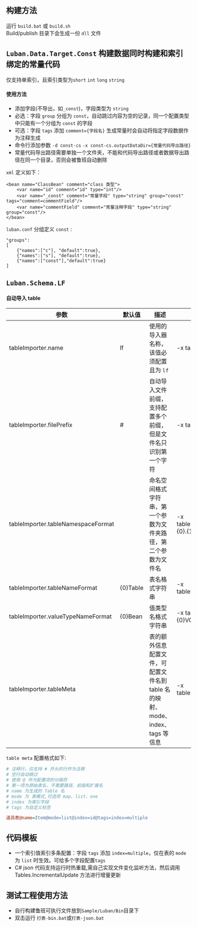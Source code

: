 ## 构建方法
运行 `build.bat` 或 `build.sh` <br/>
Build/publish 目录下会生成一份 `dll` 文件
## `Luban.Data.Target.Const` 构建数据同时构建和索引绑定的常量代码
仅支持单索引，且索引类型为`short` `int` `long` `string`
#### 使用方法
- 添加字段(不导出，如`_const`)，字段类型为 `string`
- 必选：字段 `group` 分组为 `const`，自动跳过内容为空的记录，同一个配置类型中只能有一个分组为 `const` 的字段
- 可选：字段 `tags` 添加 `comment={字段名}` 生成常量时会自动将指定字段数据作为注释生成
- 命令行添加参数 `-d const-cs` `-x const-cs.outputDataDir={常量代码导出路径}`
- 常量代码导出路径需要单独一个文件夹，不能和代码导出路径或者数据导出路径在同一个目录，否则会被鲁班自动删除

`xml` 定义如下：
```
<bean name="ClassBean" comment="class 类型">
    <var name="id" comment="id" type="int"/>
    <var name="_const" comment="常量字段" type="string" group="const" tags="comment=commentField"/>
    <var name="commentField" comment="常量注释字段" type="string" group="const"/>
</bean>
```
`luban.conf` 分组定义 `const` :
```
"groups":
[
    {"names":["c"], "default":true},
    {"names":["s"], "default":true},
    {"names":["const"],"default":true}
]
```
## `Luban.Schema.LF`
#### 自动导入 table

| 参数                 | 默认值 | 描述                                                | 示例                                              |
|--------------------|-----|---------------------------------------------------|-------------------------------------------------|
| tableImporter.name | lf  | 使用的导入器名称，该值必须配置且为 `lf`                            | -x tableImporter.name=lf                        |
| tableImporter.filePrefix | #   | 自动导入文件前缀，支持配置多个前缀，但是文件名只识别第一个字符                   | -x tableImporter.filePrefix=#$_                 |
| tableImporter.tableNamespaceFormat | | 命名空间格式字符串，第一个参数为文件夹路径，第二个参数为文件名                   | -x tableImporter.tableNamespaceFormat={0}.{1}   |
| tableImporter.tableNameFormat | {0}Table | 表名格式字符串                                           | -x tableImporter.tableNameFormat=Table{0}       |
| tableImporter.valueTypeNameFormat | {0}Bean | 值类型名格式字符串                                         | -x tableImporter.valueTypeNameFormat={0}VO      |
| tableImporter.tableMeta | | 表的额外信息配置文件，可配置文件名到 table 名的映射、mode、index、tags 等信息 | -x tableImporter.tableMeta=TableMeta.ini        |

`table meta` 配置格式如下:
```ini
# 注释行，仅支持 # 开头的行作为注释
# 空行自动跳过
# 使用 @ 作为配置项的分隔符
# 第一项为原始表名，不需要路径、前缀和扩展名
# name 为生成的 Table 名
# mode 为 表模式,可选项 map、list、one
# index 为索引字段
# tags 为自定义标签

道具表@name=Item@mode=list@index=id@tags=index=multiple
```
## 代码模板
- 一个索引值索引多条配置：字段 `tags` 添加 `index=multiple`，仅在表的 `mode` 为 `list` 时生效。可给多个字段配置`tags`
- C# json 代码支持运行时热重载,需自己实现文件变化监听方法，然后调用 Tables.IncrementalUpdate 方法进行增量更新
## 测试工程使用方法
- 自行构建鲁班可执行文件放到`Sample/Luban/Bin`目录下
- 双击运行 `打表-bin.bat`或`打表-json.bat`